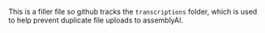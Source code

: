 This is a filler file so github tracks the `transcriptions` folder, which is used to help prevent duplicate file uploads to assemblyAI.